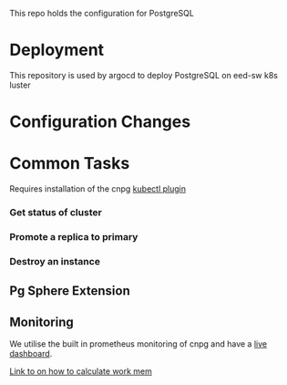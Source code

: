 
This repo holds the configuration for PostgreSQL


# Deployment

This repository is used by argocd to deploy PostgreSQL on eed-sw k8s luster

# Configuration Changes


# Common Tasks

Requires installation of the cnpg [kubectl plugin](https://cloudnative-pg.io/documentation/1.17/cnpg-plugin/#cloudnativepg-plugin)

### Get status of cluster


### Promote a replica to primary



### Destroy an instance


## Pg Sphere Extension

## Monitoring

We utilise the built in prometheus monitoring of cnpg and have a [live dashboard](https://grafana.slac.stanford.edu/d/z7FCA4Nnk/cloud-native-postgresql).

[Link to on how to calculate work mem](https://www.enterprisedb.com/postgres-tutorials/how-tune-postgresql-memory)
